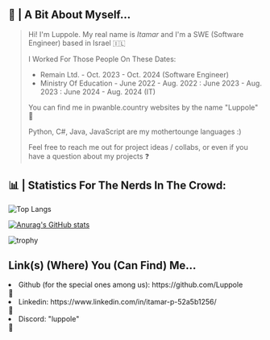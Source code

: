 ## 👨 | A Bit About Myself... 

> Hi! I'm Luppole. My real name is *Itamar* and I'm a SWE (Software Engineer) based in Israel 🇮🇱
>
> I Worked For Those People On These Dates:
> - Remain Ltd. - Oct. 2023 - Oct. 2024 (Software Engineer)
> - Ministry Of Education - June 2022 - Aug. 2022 : June 2023 - Aug. 2023 : June 2024 - Aug. 2024 (IT)
> 
> You can find me in pwanble.country websites by the name "Luppole" 🔎
> 
> Python, C#, Java, JavaScript are my mothertounge languages :)
> 
> Feel free to reach me out for project ideas / collabs, or even if you have a question about my projects ❓

## 📊 | Statistics For The Nerds In The Crowd:

![Top Langs](https://github-readme-stats.vercel.app/api/top-langs/?username=luppole&size_weight=0.10&count_weight=0.30&hide=shaderlab,hlsl,cpp,gap&langs_count=8&layout=compact&theme=ayu-mirage)

[![Anurag's GitHub stats](https://github-readme-stats.vercel.app/api?username=luppole&hide=contribs,prs&theme=ayu-mirage)](https://github.com/anuraghazra/github-readme-stats)

![trophy](https://github-profile-trophy.vercel.app/?username=Luppole&theme=onedark)

## **Link(s) (Where) You (Can Find) Me...**
<li> Github (for the special ones among us): https://github.com/Luppole </li> 🔗
<li> Linkedin: https://www.linkedin.com/in/itamar-p-52a5b1256/ </li> 🔗
<li> Discord: "luppole" </li> 🔗
